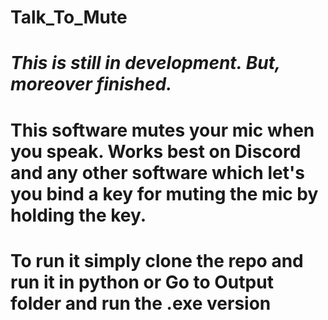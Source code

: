 # Talk_To_Mute
# *This is still in development. But, moreover finished.*
# This software mutes your mic when you speak. Works best on Discord and any other software which let's you bind a key for muting the mic by holding the key.
# To run it simply clone the repo and run it in python or Go to Output folder and run the .exe version
